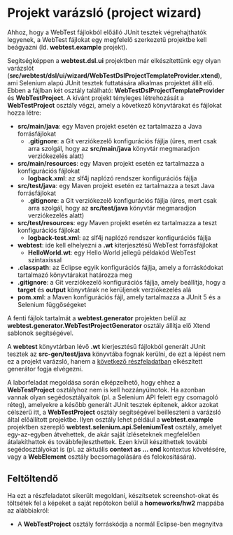 # Projekt varázsló (project wizard)

Ahhoz, hogy a WebTest fájlokból előálló JUnit tesztek végrehajthatók legyenek, a WebTest fájlokat egy megfelelő szerkezetű projektbe kell beágyazni (ld. **webtest.example** projekt).

Segítségképpen a **webtest.dsl.ui** projektben már elkészítettünk egy olyan varázslót (**src/webtest/dsl/ui/wizard/WebTestDslProjectTemplateProvider.xtend**), ami Selenium alapú JUnit tesztek futtatására alkalmas projektet állít elő. Ebben a fájlban két osztály található: **WebTestDslProjectTemplateProvider** és **WebTestProject**. A kívánt projekt tényleges létrehozását a **WebTestProject** osztály végzi, amely a következő könyvtárakat és fájlokat hozza létre:

* **src/main/java**: egy Maven projekt esetén ez tartalmazza a Java forrásfájlokat
  * **.gitignore**: a Git verziókezelő konfigurációs fájlja (üres, mert csak arra szolgál, hogy az **src/main/java** könyvtár megmaradjon verziókezelés alatt)
* **src/main/resources**: egy Maven projekt esetén ez tartalmazza a konfigurációs fájlokat
  * **logback.xml**: az slf4j naplózó rendszer konfigurációs fájlja
* **src/test/java**: egy Maven projekt esetén ez tartalmazza a teszt Java forrásfájlokat
  * **.gitignore**: a Git verziókezelő konfigurációs fájlja (üres, mert csak arra szolgál, hogy az **src/test/java** könyvtár megmaradjon verziókezelés alatt)
* **src/test/resources**: egy Maven projekt esetén ez tartalmazza a teszt konfigurációs fájlokat
  * **logback-test.xml**: az slf4j naplózó rendszer konfigurációs fájlja
* **webtest**: ide kell elhelyezni a **.wt** kiterjesztésű WebTest forrásfájlokat
  * **HelloWorld.wt**: egy Hello World jellegű példakód WebTest szintaxissal
* **.classpath**: az Eclipse egyik konfigurációs fájlja, amely a forráskódokat tartalmazó könyvtárakat határozza meg
* **.gitignore**: a Git verziókezelő konfigurációs fájlja, amely beállítja, hogy a **target** és **output** könyvtárak ne kerüljenek verziókezelés alá
* **pom.xml**: a Maven konfigurációs fájl, amely tartalmazza a JUnit 5 és a Selenium függőségeket

A fenti fájlok tartalmát a **webtest.generator** projekten belül az **webtest.generator.WebTestProjectGenerator** osztály állítja elő Xtend sablonok segítségével.

A **webtest** könyvtárban lévő **.wt** kierjesztésű fájlokból generált JUnit tesztek az **src-gen/test/java** könyvtába fognak kerülni, de ezt a lépést nem ez a projekt varázsló, hanem a [következő részfeladatban](TaskCodeGeneration.md) elkészített generátor fogja elvégezni.

A laborfeladat megoldása során elképzelhető, hogy ehhez a **WebTestProject** osztályhoz nem is kell hozzányúlnotok. Ha azonban vannak olyan segédosztályaitok (pl. a Selenium API felett egy csomagoló réteg), amelyekre a később generált JUnit tesztek építenek, akkor azokat célszerű itt, a **WebTestProject** osztály segítségével beilleszteni a varázsló által előállított projektbe. Ilyen osztály lehet például a **webtest.example** projektben szereplő **webtest.selenium.api.SeleniumTest** osztály, amelyet egy-az-egyben átvehettek, de akár saját ízléseteknek megfelelően átalakíthattok és továbbfejleszthettek. Ezen kívül készíthettek további segédosztályokat is (pl. az aktuális **context as ... end** kontextus követésére, vagy a **WebElement** osztály becsomagolására és felokosítására).

## Feltöltendő

Ha ezt a részfeladatot sikerült megoldani, készítsetek screenshot-okat és töltsétek fel a képeket a saját repótokon belül a **homeworks/hw2** mappába az alábbiakról:

* A **WebTestProject** osztály forráskódja a normál Eclipse-ben megnyitva
